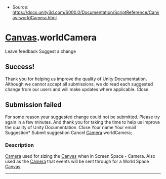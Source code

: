 * Source: https://docs.unity3d.com/6000.0/Documentation/ScriptReference/Canvas-worldCamera.html

#  [Canvas](https://docs.unity3d.com/6000.0/Documentation/ScriptReference/Canvas.html).worldCamera
Leave feedback
Suggest a change
## Success!
Thank you for helping us improve the quality of Unity Documentation. Although we cannot accept all submissions, we do read each suggested change from our users and will make updates where applicable.
Close
## Submission failed
For some reason your suggested change could not be submitted. Please <a>try again</a> in a few minutes. And thank you for taking the time to help us improve the quality of Unity Documentation.
Close
Your name Your email Suggestion* Submit suggestion
Cancel
[Camera](https://docs.unity3d.com/6000.0/Documentation/ScriptReference/Camera.html) worldCamera; 
### Description
[Camera](https://docs.unity3d.com/6000.0/Documentation/ScriptReference/Camera.html) used for sizing the [Canvas](https://docs.unity3d.com/6000.0/Documentation/ScriptReference/Canvas.html) when in Screen Space - Camera. Also used as the [Camera](https://docs.unity3d.com/6000.0/Documentation/ScriptReference/Camera.html) that events will be sent through for a World Space [Canvas](https://docs.unity3d.com/6000.0/Documentation/ScriptReference/Canvas.html).
* * *
